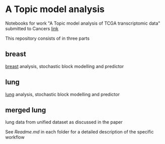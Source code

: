 # A Topic model analysis
Notebooks for work "A Topic model analysis of TCGA transcriptomic data" submitted to Cancers [link]()

This repository consists of in three parts

## breast
[breast](breast) analysis, stochastic block modelling and predictor

## lung
[lung](lung) analysis, stochastic block modelling and predictor

## merged lung
lung data from unified dataset as discussed in the paper

See *Readme.md* in each folder for a detailed description of the specific workflow

